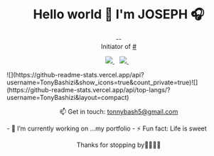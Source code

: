 <h1 align='center'>
  Hello world 👋 I'm JOSEPH 🎧
</h1>
<p align='center'>
  -- <br />
  Initiator of <a href="">#</a>
</p>
<p align='center'>
  
</p>
<p align='center'>
  <a href="">
    <img src="https://img.shields.io/badge/linkedin-%230077B5.svg?&style=for-the-badge&logo=linkedin&logoColor=white" />
  </a>&nbsp;&nbsp;
  <a href="">    
    <img src="https://img.shields.io/badge/twitter-%230077B5.svg?&style=for-the-badge&logo=twitter&logoColor=white" />        
  </a>&nbsp;&nbsp;  
</p>
​
![](https://github-readme-stats.vercel.app/api?username=TonyBashizi&show_icons=true&count_private=true)
​
![](https://github-readme-stats.vercel.app/api/top-langs/?username=TonyBashizi&layout=compact)
​
<p align='center'>
  📫 Get in touch: <a href='mailto:tonnybash5@gmail.com'>tonnybash5@gmail.com</a>
</p>
​
- 🔭 I’m currently working on ...my portfolio
- ⚡ Fun fact: Life is sweet
​
<p align='center'>
  Thanks for stopping by🤝🏿🤝🏿  
</p>
